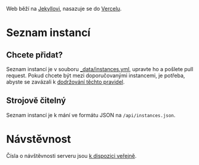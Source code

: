 Web běží na [Jekyllovi](https://jekyllrb.com), nasazuje se do [Vercelu](https://vercel.com/).

# Seznam instancí

## Chcete přidat?

Seznam instancí je v souboru [\_data/instances.yml](https://github.com/zoul/mastodon-cz/blob/master/_data/instances.yml), upravte ho a pošlete pull request. Pokud chcete být mezi doporučovanými instancemi, je potřeba, abyste se zavázali k [dodržování těchto pravidel](https://joinmastodon.org/covenant).

## Strojově čitelný

Seznam instancí je k mání ve formátu JSON na `/api/instances.json`.

# Návstěvnost

Čísla o návštěvnosti serveru jsou [k dispozici veřejně](https://plausible.nolog.cz/janmastodon.cz).
